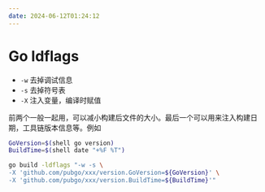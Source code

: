```yaml
---
date: 2024-06-12T01:24:12
---
```


# Go ldflags

- `-w` 去掉调试信息
- `-s` 去掉符号表
- `-X` 注入变量，编译时赋值

前两个一般一起用，可以减小构建后文件的大小。最后一个可以用来注入构建日期，工具链版本信息等。例如

``` bash
GoVersion=$(shell go version)
BuildTime=$(shell date "+%F %T")

go build -ldflags "-w -s \
-X 'github.com/pubgo/xxx/version.GoVersion=${GoVersion}' \
-X 'github.com/pubgo/xxx/version.BuildTime=${BuildTime}'"
```
